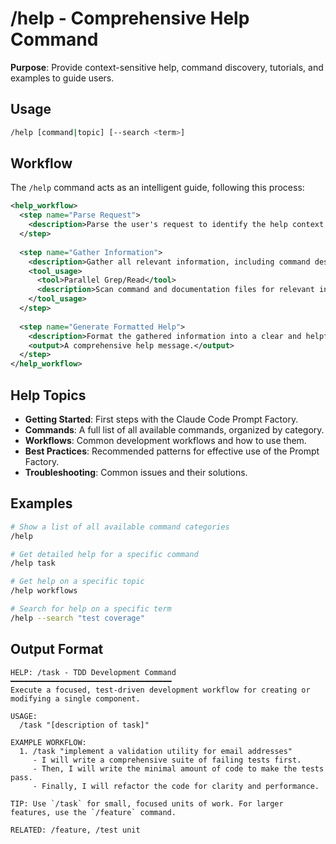 # /help - Comprehensive Help Command

**Purpose**: Provide context-sensitive help, command discovery, tutorials, and examples to guide users.

## Usage
```bash
/help [command|topic] [--search <term>]
```

## Workflow

The `/help` command acts as an intelligent guide, following this process:

```xml
<help_workflow>
  <step name="Parse Request">
    <description>Parse the user's request to identify the help context (a specific command, a topic, or a search query).</description>
  </step>
  
  <step name="Gather Information">
    <description>Gather all relevant information, including command descriptions from the command library, documentation files, and pre-defined help topics.</description>
    <tool_usage>
      <tool>Parallel Grep/Read</tool>
      <description>Scan command and documentation files for relevant information.</description>
    </tool_usage>
  </step>
  
  <step name="Generate Formatted Help">
    <description>Format the gathered information into a clear and helpful response, tailored to the user's request. This can include command syntax, examples, best practices, and links to related commands or tutorials.</description>
    <output>A comprehensive help message.</output>
  </step>
</help_workflow>
```

## Help Topics
- **Getting Started**: First steps with the Claude Code Prompt Factory.
- **Commands**: A full list of all available commands, organized by category.
- **Workflows**: Common development workflows and how to use them.
- **Best Practices**: Recommended patterns for effective use of the Prompt Factory.
- **Troubleshooting**: Common issues and their solutions.

## Examples
```bash
# Show a list of all available command categories
/help

# Get detailed help for a specific command
/help task

# Get help on a specific topic
/help workflows

# Search for help on a specific term
/help --search "test coverage"
```

## Output Format
```
HELP: /task - TDD Development Command
━━━━━━━━━━━━━━━━━━━━━━━━━━━━━━━━━━━━
Execute a focused, test-driven development workflow for creating or modifying a single component.

USAGE:
  /task "[description of task]"

EXAMPLE WORKFLOW:
  1. /task "implement a validation utility for email addresses"
     - I will write a comprehensive suite of failing tests first.
     - Then, I will write the minimal amount of code to make the tests pass.
     - Finally, I will refactor the code for clarity and performance.

TIP: Use `/task` for small, focused units of work. For larger features, use the `/feature` command.

RELATED: /feature, /test unit
```
